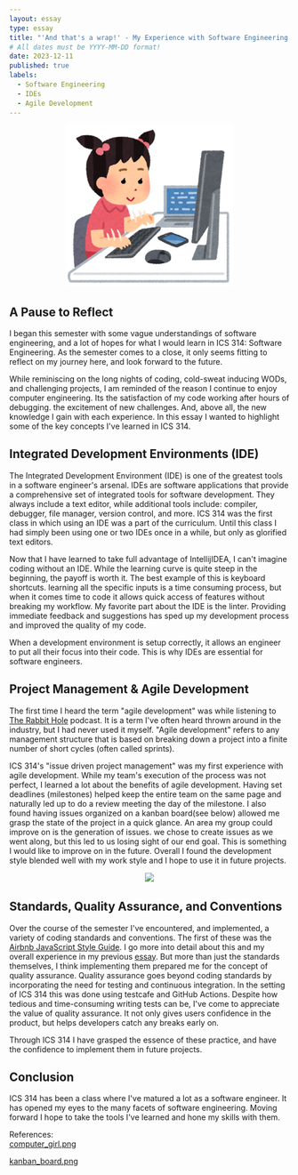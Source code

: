 ```yaml
---
layout: essay
type: essay
title: "'And that's a wrap!' - My Experience with Software Engineering in ICS 314"
# All dates must be YYYY-MM-DD format!
date: 2023-12-11
published: true
labels:
  - Software Engineering
  - IDEs
  - Agile Development
---
```


<div style="text-align: center">
<img style="inset-inline: auto" src="../img/final-software-eng/computer_girl.png" width="300">
</div>

## **A Pause to Reflect**
I began this semester with some vague understandings of software engineering, and a lot of hopes for what I would learn in ICS 314: Software Engineering. As the semester comes to a close, it only seems fitting to reflect on my journey here, and look forward to the future.
<br /> 

While reminiscing on the long nights of coding, cold-sweat inducing WODs, and challenging projects, I am reminded of the reason I continue to enjoy computer engineering. Its the satisfaction of my code working after hours of debugging. the excitement of new challenges. And, above all, the new knowledge I gain with each experience. In this essay I wanted to highlight some of the key concepts I've learned in ICS 314.

## **Integrated Development Environments (IDE)**
The Integrated Development Environment (IDE) is one of the greatest tools in a software engineer's arsenal. IDEs are software applications that provide a comprehensive set of integrated tools for software development. They always include a text editor, while additional tools include: compiler, debugger, file manager, version control, and more. ICS 314 was the first class in which using an IDE was a part of the curriculum. Until this class I had simply been using one or two IDEs once in a while, but only as glorified text editors.

Now that I have learned to take full advantage of IntellijIDEA, I can't imagine coding without an IDE. While the learning curve is quite steep in the beginning, the payoff is worth it. The best example of this is keyboard shortcuts. learning all the specific inputs is a time consuming process, but when it comes time to code it allows quick access of features without breaking my workflow. My favorite part about the IDE is the linter. Providing immediate feedback and suggestions has sped up my development process and improved the quality of my code.

When a development environment is setup correctly, it allows an engineer to put all their focus into their code. This is why IDEs are essential for software engineers.

## **Project Management & Agile Development**
The first time I heard the term "agile development" was while listening to [The Rabbit Hole](https://www.stridenyc.com/podcasts/rabbit-hole) podcast. It is a term I've often heard thrown around in the industry, but I had never used it myself. "Agile development" refers to any management structure that is based on breaking down a project into a finite number of short cycles (often called sprints). 

ICS 314's "issue driven project management" was my first experience with agile development. While my team's execution of the process was not perfect, I learned a lot about the benefits of agile development. Having set deadlines (milestones) helped keep the entire team on the same page and naturally led up to do a review meeting the day of the milestone. I also found having issues organized on a kanban board(see below) allowed me grasp the state of the project in a quick glance. An area my group could improve on is the generation of issues. we chose to create issues as we went along, but this led to us losing sight of our end goal. This is something I would like to improve on in the future. Overall I found the development style blended well with my work style and I hope to use it in future projects.
<div style="text-align: center">
<img style="inset-inline: auto" src="https://kissflow.com/hs-fs/hubfs/kanban-board-elements-1.png?width=766&name=kanban-board-elements-1.png" width="600">
</div>

## **Standards, Quality Assurance, and Conventions**
Over the course of the semester I've encountered, and implemented, a variety of coding standards and conventions. The first of these was the [Airbnb JavaScript Style Guide](https://github.com/airbnb/javascript). I go more into detail about this and my overall experience in my previous [essay](https://empham.github.io/essays/code-stand.html). But more than just the standards themselves, I think implementing them prepared me for the concept of quality assurance. Quality assurance goes beyond coding standards by incorporating the need for testing and continuous integration. In the setting of ICS 314 this was done using testcafe and GitHub Actions. Despite how tedious and time-consuming writing tests can be, I've come to appreciate the value of quality assurance. It not only gives users confidence in the product, but helps developers catch any breaks early on.

Through ICS 314 I have grasped the essence of these practice, and have the confidence to implement them in future projects.

## **Conclusion**
ICS 314 has been a class where I've matured a lot as a software engineer. It has opened my eyes to the many facets of software engineering. Moving forward I hope to take the tools I've learned and hone my skills with them.

References:<br>
[computer_girl.png](https://www.irasutoya.com/2015/10/blog-post_9.html)

[kanban_board.png](https://kissflow.com/project/agile/kanban-board-examples/)